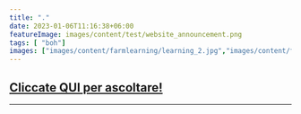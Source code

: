 ```yaml
---
title: "."
date: 2023-01-06T11:16:38+06:00
featureImage: images/content/test/website_announcement.png
tags: [ "boh"]
images: ["images/content/farmlearning/learning_2.jpg","images/content/farmlearning/learning_hero.jpg","images/content/farmlearning/learning_3.jpg"]
---
```

## [Cliccate QUI per ascoltare!](https://open.spotify.com/album/1NC65jnV4MpUGRAU1vVbdA?si=NHNDoqibTP6tTeP6kbZnRQ "Farm Labs Songs su Spotify")

 


-----